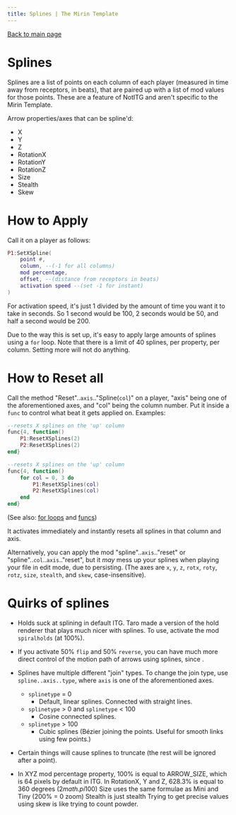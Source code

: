 ```yaml
---
title: Splines | The Mirin Template
---
```

[Back to main page](..)
# Splines
Splines are a list of points on each column of each player (measured in time away from receptors, in beats), that are paired up with a list of mod values for those points. These are a feature of NotITG and aren't specific to the Mirin Template.

Arrow properties/axes that can be spline'd:
* X
* Y
* Z
* RotationX
* RotationY
* RotationZ
* Size
* Stealth
* Skew

# How to Apply
Call it on a player as follows:

```lua
P1:SetXSpline(
	point #, 
	column, --(-1 for all columns)
	mod percentage, 
	offset, --(distance from receptors in beats)
	activation speed --(set -1 for instant)
)
```
For activation speed, it's just 1 divided by the amount of time you want it to take in seconds. So 1 second would be 100, 2 seconds would be 50, and half a second would be 200.

Due to the way this is set up, it's easy to apply large amounts of splines using a `for` loop. 
Note that there is a limit of 40 splines, per property, per column. Setting more will not do anything.

# How to Reset all
Call the method "Reset"..`axis`.."Spline(`col`)" on a player, "axis" being one of the aforementioned axes, and "col" being the column number. Put it inside a `func` to control what beat it gets applied on.
Examples:
```lua
--resets X splines on the 'up' column
func{4, function()
	P1:ResetXSplines(2)
	P2:ResetXSplines(2)
end}

--resets X splines on the 'up' column
func{4, function()
	for col = 0, 3 do 
		P1:ResetXSplines(col)
		P2:ResetXSplines(col)
	end
end}
```
(See also: [for loops](for.md) and [funcs](func.md))

It activates immediately and instantly resets all splines in that column and axis.

Alternatively, you can apply the mod "spline"..`axis`.."reset" or "spline"..`col`..`axis`.."reset", but it *may* mess up your splines when playing your file in edit mode, due to persisting. (The axes are `x`, `y`, `z`, `rotx`, `roty`, `rotz`, `size`, `stealth`, and `skew`, case-insensitive).

# Quirks of splines

* Holds suck at splining in default ITG. 
Taro made a version of the hold renderer that plays much nicer with splines. 
To use, activate the mod `spiralholds` (at 100%).

* If you activate 50% `flip` and 50% `reverse`, you can have much more direct control of the motion path of arrows using splines, since .

* Splines have multiple different "join" types. 
To change the join type, use `spline..axis..type`, where `axis` is one of the aforementioned axes. 

  * `splinetype` = 0
    * Default, linear splines. Connected with straight lines.
  * `splinetype` > 0 and `splinetype` < 100
    * Cosine connected splines.
  * `splinetype` > 100
    * Cubic splines (Bézier joining the points. Useful for smooth links using few points.)

* Certain things will cause splines to truncate (the rest will be ignored after a point).

* In XYZ mod percentage property, 100% is equal to ARROW_SIZE, which is 64 pixels by default in ITG.
    In RotationX, Y and Z, 628.3% is equal to 360 degrees (2*math.pi*100)
    Size uses the same formulae as Mini and Tiny (200% = 0 zoom)
    Stealth is just stealth
    Trying to get precise values using skew is like trying to count powder.